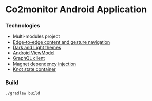 # Co2monitor Android Application

### Technologies

* Multi-modules project
* [Edge-to-edge content and gesture navigation](https://developer.android.com/guide/navigation/gesturenav)
* [Dark and Light themes](https://developer.android.com/guide/topics/ui/look-and-feel/darktheme)
* [Android ViewModel](https://developer.android.com/topic/libraries/architecture/viewmodel)
* [GraphQL client](https://github.com/apollographql/apollo-android)
* [Magnet dependency injection](https://github.com/beworker/magnet)
* [Knot state container](https://github.com/beworker/knot)

### Build

```bash
./gradlew build
```
